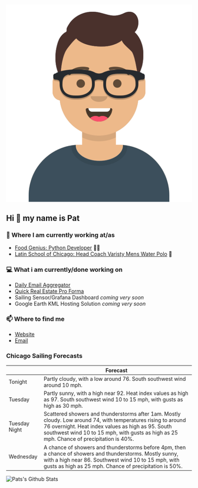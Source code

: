 [![Social banner for p-j-falconer](https://raw.githubusercontent.com/P-J-FALCONER/P-J-FALCONER/master/assets/avataaars.svg)](https://patfalconer.com/)
## Hi :wave: my name is Pat

### 💼 Where I am currently working at/as
- [Food Genius: Python Developer](https://getfoodgenius.com/) 🍔🐍
- [Latin School of Chicago: Head Coach Varisty Mens Water Polo](https://www.latinschool.org/) 🤽


### 💻 What i am currently/done working on
 - [Daily Email Aggregator](https://github.com/P-J-FALCONER/dott_daily_mail)
 - [Quick Real Estate Pro Forma](https://github.com/P-J-FALCONER/henry)
 - Sailing Sensor/Grafana Dashboard *coming very soon*
 - Google Earth KML Hosting Solution *coming very soon*

### 📫 Where to find me
 - [Website](https://patfalconer.com/)
 - [Email](mailto:patrick.j.falconer@gmail.com)


### Chicago Sailing Forecasts
|   | Forecast  |
|---|---|
| Tonight | Partly cloudy, with a low around 76. South southwest wind around 10 mph. |
| Tuesday | Partly sunny, with a high near 92. Heat index values as high as 97. South southwest wind 10 to 15 mph, with gusts as high as 30 mph. |
| Tuesday Night | Scattered showers and thunderstorms after 1am. Mostly cloudy. Low around 74, with temperatures rising to around 76 overnight. Heat index values as high as 95. South southwest wind 10 to 15 mph, with gusts as high as 25 mph. Chance of precipitation is 40%. |
| Wednesday | A chance of showers and thunderstorms before 4pm, then a chance of showers and thunderstorms. Mostly sunny, with a high near 86. Southwest wind 10 to 15 mph, with gusts as high as 25 mph. Chance of precipitation is 50%. |

![Pats's Github Stats](https://github-readme-stats.vercel.app/api?username=p-j-falconer&show_icons=true&theme=radical)

